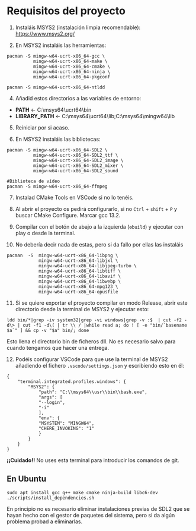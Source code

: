 # Requisitos del proyecto

1) Instaláis MSYS2 (instalación limpia recomendable): https://www.msys2.org/

2) En MSYS2 instaláis las herramientas:

```shell
pacman -S mingw-w64-ucrt-x86_64-gcc \
          mingw-w64-ucrt-x86_64-make \
          mingw-w64-ucrt-x86_64-cmake \
          mingw-w64-ucrt-x86_64-ninja \
          mingw-w64-ucrt-x86_64-pkgconf

pacman -S mingw-w64-ucrt-x86_64-ntldd
```

4) Añadid estos directorios a las variables de entorno:

 - **PATH** ← C:\msys64\ucrt64\bin
 - **LIBRARY_PATH** ← C:\msys64\ucrt64\lib;C:\msys64\mingw64\lib

5) Reiniciar por si acaso.

6) En MSYS2 instaláis las bibliotecas:

```shell
pacman -S mingw-w64-ucrt-x86_64-SDL2 \
          mingw-w64-ucrt-x86_64-SDL2_ttf \
          mingw-w64-ucrt-x86_64-SDL2_image \
          mingw-w64-ucrt-x86_64-SDL2_mixer \
          mingw-w64-ucrt-x86_64-SDL2_sound

#Biblioteca de vídeo
pacman -S mingw-w64-ucrt-x86_64-ffmpeg
```

7) Instalad CMake Tools en VSCode si no lo tenéis.

8) Al abrir el proyecto os pedirá configurarlo, si no `Ctrl` + `shift` + `P`
   y buscar CMake Configure. Marcar gcc 13.2.

9) Compilar con el botón de abajo a la izquierda (`⚙️build`) y ejecutar con play
   o desde la terminal.

10) No debería decir nada de estas, pero si da fallo por ellas las instaláis

```shell
pacman  -S  mingw-w64-ucrt-x86_64-libpng \
            mingw-w64-ucrt-x86_64-libjxl \
            mingw-w64-ucrt-x86_64-libjpeg-turbo \
            mingw-w64-ucrt-x86_64-libtiff \
            mingw-w64-ucrt-x86_64-libavif \
            mingw-w64-ucrt-x86_64-libwebp \
            mingw-w64-ucrt-x86_64-mpg123 \
            mingw-w64-ucrt-x86_64-opusfile
```

11) Si se quiere exportar el proyecto compilar en modo Release, abrir este
    directorio desde la terminal de MSYS2 y ejecutar esto:

```shell
ldd bin/*|grep -iv system32|grep -vi windows|grep -v :$  | cut -f2 -d\> | cut -f1 -d\( | tr \\ / |while read a; do ! [ -e "bin/`basename $a`" ] && cp -v "$a" bin/; done
```

Esto llena el directorio bin de ficheros dll. No es necesario salvo para cuando
tengamos que hacer una entrega.

12) Podéis configurar VSCode para que use la terminal de MSYS2 añadiendo el fichero
    `.vscode/settings.json` y escribiendo esto en él:

```
{
    "terminal.integrated.profiles.windows": {
        "MSYS2": {
            "path": "C:\\msys64\\usr\\bin\\bash.exe",
            "args": [
            "--login",
            "-i"
            ],
            "env": {
            "MSYSTEM": "MINGW64",
            "CHERE_INVOKING": "1"
            }
        }
    }
}
```

**¡¡Cuidado!!** No uses esta terminal para introducir los comandos de git.

## En Ubuntu

```
sudo apt install gcc g++ make cmake ninja-build libc6-dev
./scripts/install_dependencies.sh
```

En principio no es necesario eliminar instalaciones previas de SDL2 que se
hayan hecho con el gestor de paquetes del sistema, pero si da algún problema
probad a eliminarlas.
